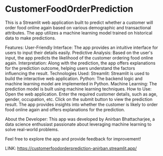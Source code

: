 # CustomerFoodOrderPrediction
This is a Streamlit web application built to predict whether a customer will order food online again based on various demographic and transactional attributes. The app utilizes a machine learning model trained on historical data to make predictions.

Features:
User-Friendly Interface: The app provides an intuitive interface for users to input their details easily.
Predictive Analysis: Based on the user's input, the app predicts the likelihood of the customer ordering food online again.
Interpretation: Along with the prediction, the app offers explanations for the prediction outcome, helping users understand the factors influencing the result.
Technologies Used:
Streamlit: Streamlit is used to build the interactive web application.
Python: The backend logic and machine learning model are implemented in Python.
Machine Learning: The prediction model is built using machine learning techniques.
How to Use:
Open the web application.
Enter the required customer details, such as age, gender, occupation, etc.
Click on the submit button to view the prediction result.
The app provides insights into whether the customer is likely to order food online again and offers explanations for the prediction.


About the Developer:
This app was developed by Anirban Bhattacharjee, a data science enthusiast passionate about leveraging machine learning to solve real-world problems.

Feel free to explore the app and provide feedback for improvement!

LINK: https://customerfoodorderprediction-anirban.streamlit.app/
